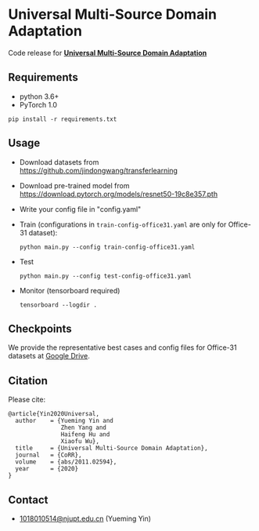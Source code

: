 # Universal Multi-Source Domain Adaptation

Code release for  **[Universal Multi-Source Domain Adaptation](https://arxiv.org/abs/2011.02594)** 

## Requirements
- python 3.6+
- PyTorch 1.0

`pip install -r requirements.txt`

## Usage

- Download datasets from https://github.com/jindongwang/transferlearning

- Download pre-trained model from https://download.pytorch.org/models/resnet50-19c8e357.pth

- Write your config file in "config.yaml"

- Train (configurations in `train-config-office31.yaml` are only for Office-31 dataset):

  `python main.py --config train-config-office31.yaml`

- Test

  `python main.py --config test-config-office31.yaml`
  
- Monitor (tensorboard required)

  `tensorboard --logdir .`

## Checkpoints

We provide the representative best cases and config files for Office-31 datasets at [Google Drive](https://drive.google.com/drive/folders/15X3VY6pYZ61ZTifkshSI4QSxVZyTKgSg?usp=sharing).

## Citation
Please cite:

```
@article{Yin2020Universal,
  author    = {Yueming Yin and
               Zhen Yang and
               Haifeng Hu and
               Xiaofu Wu},
  title     = {Universal Multi-Source Domain Adaptation},
  journal   = {CoRR},
  volume    = {abs/2011.02594},
  year      = {2020}
}
```

## Contact
- 1018010514@njupt.edu.cn (Yueming Yin)

